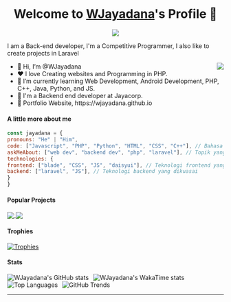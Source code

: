 <p align="center">
<h1 align="center">Welcome to <a href="https://github.com/WJayadana">WJayadana</a>'s Profile 👋</h1>
</p>
<p align="center">
<a align="center" href="https://github.com/DenverCoder1/readme-typing-svg"><img src="https://readme-typing-svg.herokuapp.com?&font=IBM+Plex+Sans&color=F72EE2&size=25&lines=Welcome+to+my+GitHub+Profile!;I'm+a+Back+end+developer;I'm+a+competitive+programmer;I'm+a+Laravel+developer" /></a>
</p>
<p>I am a Back-end developer, I'm a Competitive Programmer, I also like to create projects in Laravel</p>
<img align="right" src="https://media.giphy.com/media/M9gbBd9nbDrOTu1Mqx/giphy.gif">
<ul>
<li>👋 Hi, I’m @WJayadana</li>
<li>❤️ I love Creating websites and Programming in PHP.</li>
<li>🌱 I’m currently learning Web Development, Android Development, PHP, C++, Java, Python, and JS.</li>
<li>💼 I'm a Backend end developer at Jayacorp.</li>
<li>🧐 Portfolio Website, https://wjayadana.github.io</li>
</ul>

#### A little more about me
```javascript
const jayadana = {
pronouns: "He" | "Him",
code: ["Javascript", "PHP", "Python", "HTML", "CSS", "C++"], // Bahasa pemrograman yang dikuasai
askMeAbout: ["web dev", "backend dev", "php", "laravel"], // Topik yang dapat ditanyakan
technologies: {
frontend: ["blade", "CSS", "JS", "daisyui"], // Teknologi frontend yang dikuasai
backend: ["laravel", "JS"], // Teknologi backend yang dikuasai
}
}

```


#### Popular Projects
<a href="[https://github.com/MrBlueBird2/to-do-list-flask](https://github.com/WJayadana/jayabsen)">
<!-- Change the `github-readme-stats.anuraghazra1.vercel.app` to `github-readme-stats.vercel.app`  -->
<img align="center" src="https://github-readme-stats.anuraghazra1.vercel.app/api/pin/?username=WJayadana&repo=jayabsen&theme=onedark" />
</a>    
<a href="https://github.com/WJayadana/laravel-installer">
<!-- Change the `github-readme-stats.anuraghazra1.vercel.app` to `github-readme-stats.vercel.app`  -->
<img align="center" src="https://github-readme-stats.anuraghazra1.vercel.app/api/pin/?username=WJayadana&repo=laravel-installer&theme=onedark"/>
</a>

#### Trophies
<p>
  <a href="https://github.com/ryo-ma/github-profile-trophy">
    <img src="https://github-profile-trophy.vercel.app/?username=WJayadana&row=2&column=6&theme=onedark&column=8&no-frame=false&no-bg=false" alt="Trophies">
  </a>
</p>

#### Stats
<div style="display: flex; flex-direction: row; align-items: flex-start; gap: 10px;">
  <a>
    <img src="https://github-readme-stats.vercel.app/api?username=WJayadana&show_icons=true&include_all_commits=true&theme=onedark" alt="WJayadana's GitHub stats" />
  </a>
  <a>
    <img src="https://github-readme-stats.vercel.app/api/wakatime?username=WJayadana&hide_progress=true&theme=tokyonight" alt="WJayadana's WakaTime stats" />
  </a>
</div>

<div style="display: flex; flex-direction: row; align-items: flex-start; gap: 10px;">
  <a>
    <img src="https://github-readme-stats.vercel.app/api/top-langs/?username=WJayadana&hide=XML,Rich%20Text%20Format&theme=tokyonight&layout=compact&langs_count=8" alt="Top Languages" />
  </a>
  <a>
    <img src="https://api.githubtrends.io/user/svg/WJayadana/langs?time_range=one_year&theme=dark" alt="GitHub Trends" />
  </a>
</div>


------
